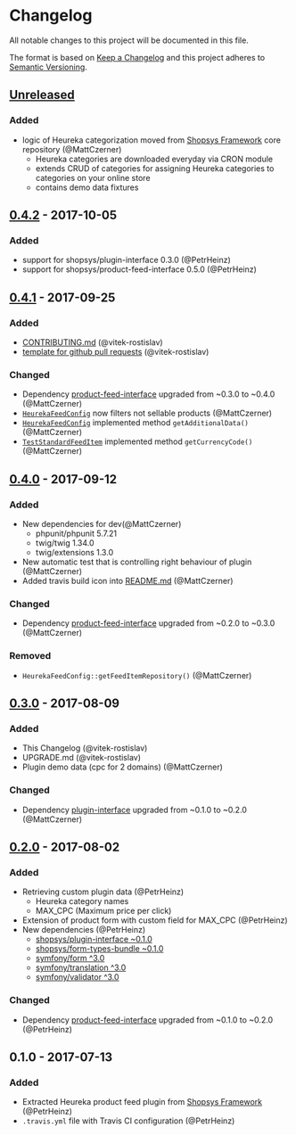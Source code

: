 # Changelog
All notable changes to this project will be documented in this file.

The format is based on [Keep a Changelog](http://keepachangelog.com/en/1.0.0/)
and this project adheres to [Semantic Versioning](http://semver.org/spec/v2.0.0.html).

## [Unreleased]
### Added
- logic of Heureka categorization moved from [Shopsys Framework](https://www.shopsys-framework.com/) core repository (@MattCzerner)
    - Heureka categories are downloaded everyday via CRON module
    - extends CRUD of categories for assigning Heureka categories to categories on your online store
    - contains demo data fixtures

## [0.4.2] - 2017-10-05
### Added
- support for shopsys/plugin-interface 0.3.0 (@PetrHeinz)
- support for shopsys/product-feed-interface 0.5.0 (@PetrHeinz)

## [0.4.1] - 2017-09-25
### Added
- [CONTRIBUTING.md](CONTRIBUTING.md) (@vitek-rostislav)
- [template for github pull requests](docs/PULL_REQUEST_TEMPLATE.md) (@vitek-rostislav)
### Changed
- Dependency [product-feed-interface](shopsys/product-feed-interface) upgraded from ~0.3.0 to ~0.4.0 (@MattCzerner)
- [`HeurekaFeedConfig`](src/HeurekaFeedConfig.php) now filters not sellable products (@MattCzerner)
- [`HeurekaFeedConfig`](src/HeurekaFeedConfig.php) implemented method `getAdditionalData()` (@MattCzerner)
- [`TestStandardFeedItem`](tests/TestStandardFeedItem.php) implemented method `getCurrencyCode()` (@MattCzerner)

## [0.4.0] - 2017-09-12
### Added
- New dependencies for dev(@MattCzerner)
    - phpunit/phpunit 5.7.21
    - twig/twig 1.34.0
    - twig/extensions 1.3.0
- New automatic test that is controlling right behaviour of plugin (@MattCzerner)
- Added travis build icon into [README.md](README.md) (@MattCzerner)
### Changed
- Dependency [product-feed-interface](shopsys/product-feed-interface) upgraded from ~0.2.0 to ~0.3.0 (@MattCzerner)
### Removed
- `HeurekaFeedConfig::getFeedItemRepository()` (@MattCzerner)

## [0.3.0] - 2017-08-09
### Added
- This Changelog (@vitek-rostislav)
- UPGRADE.md (@vitek-rostislav)
- Plugin demo data (cpc for 2 domains) (@MattCzerner)
### Changed
- Dependency [plugin-interface](shopsys/plugin-interface) upgraded from ~0.1.0 to ~0.2.0 (@MattCzerner)

## [0.2.0] - 2017-08-02
### Added
- Retrieving custom plugin data (@PetrHeinz)
    - Heureka category names
    - MAX_CPC (Maximum price per click)
- Extension of product form with custom field for MAX_CPC (@PetrHeinz)
- New dependencies (@PetrHeinz)
    - [shopsys/plugin-interface ~0.1.0](https://github.com/shopsys/plugin-interface)
    - [shopsys/form-types-bundle ~0.1.0](https://github.com/shopsys/form-types-bundle)
    - [symfony/form ^3.0](https://github.com/symfony/form)
    - [symfony/translation ^3.0](https://github.com/symfony/translation)
    - [symfony/validator ^3.0](https://github.com/symfony/validator)
### Changed
- Dependency [product-feed-interface](shopsys/product-feed-interface) upgraded from ~0.1.0 to ~0.2.0 (@PetrHeinz)

## 0.1.0 - 2017-07-13
### Added
- Extracted Heureka product feed plugin from [Shopsys Framework](http://www.shopsys-framework.com/) (@PetrHeinz)
- `.travis.yml` file with Travis CI configuration (@PetrHeinz)

[Unreleased]: https://github.com/shopsys/product-feed-heureka/compare/v0.4.2...HEAD
[0.4.2]: https://github.com/shopsys/product-feed-heureka/compare/v0.4.1...v0.4.2
[0.4.1]: https://github.com/shopsys/product-feed-heureka/compare/v0.4.0...v0.4.1
[0.4.0]: https://github.com/shopsys/product-feed-heureka/compare/v0.3.0...v0.4.0
[0.3.0]: https://github.com/shopsys/product-feed-heureka/compare/v0.2.0...v0.3.0
[0.2.0]: https://github.com/shopsys/product-feed-heureka/compare/v0.1.0...v0.2.0
